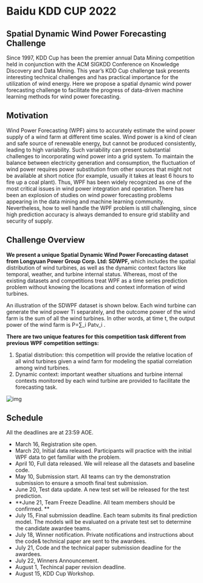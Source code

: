 <h1>Baidu KDD CUP 2022</h1>
<h2>Spatial Dynamic Wind Power Forecasting Challenge</h2>
<p>Since 1997, KDD Cup has been the premier annual Data Mining competition held in conjunction with the ACM SIGKDD Conference on Knowledge Discovery and Data Mining. This year’s KDD Cup challenge task presents interesting technical challenges and has practical importance for the utilization of wind energy. Here we propose a spatial dynamic wind power forecasting challenge to facilitate the progress of data-driven machine learning methods for wind power forecasting.</p>
<h2>Motivation</h2>
<p>Wind Power Forecasting (WPF) aims to accurately estimate the wind power supply of a wind farm at different time scales. Wind power is a kind of clean and safe source of renewable energy, but cannot be produced consistently, leading to high variability. Such variability can present substantial challenges to incorporating wind power into a grid system. To maintain the balance between electricity generation and consumption, the fluctuation of wind power requires power substitution from other sources that might not be available at short notice (for example, usually it takes at least 6 hours to fire up a coal plant). Thus, WPF has been widely recognized as one of the most critical issues in wind power integration and operation. There has been an explosion of studies on wind power forecasting problems appearing in the data mining and machine learning community. Nevertheless, how to well handle the WPF problem is still challenging, since high prediction accuracy is always demanded to ensure grid stability and security of supply.</p>
<h2>Challenge Overview</h2>
<p><b>We present a unique Spatial Dynamic Wind Power Forecasting dataset from Longyuan Power Group Corp. Ltd: SDWPF, </b>which includes the spatial distribution of wind turbines, as well as the dynamic context factors like temporal, weather, and turbine internal status. Whereas, most of the existing datasets and competitions treat WPF as a time series prediction problem without knowing the locations and context information of wind turbines.</p>
<p>An illustration of the SDWPF dataset is shown below. Each wind turbine can generate the wind power Ti separately, and the outcome power of the wind farm is the sum of all the wind turbines. In other words, at time t, the output power of the wind farm is P=∑_i Patv_i .</p>
<b>There are two unique features for this competition task different from previous WPF competition settings:</b>
<ol>
<li>Spatial distribution: this competition will provide the relative location of all wind turbines given a wind farm for modeling the spatial correlation among wind turbines.</li>
<li>Dynamic context: important weather situations and turbine internal contexts monitored by each wind turbine are provided to facilitate the forecasting task.</li>
</ol>
<img src="http://bj.bcebos.com/v1/ai-studio-match/file/e33ed7955c9549ff9ef26c2b601b90f525b4f77c35ea44f29f9a58208b9a8cd9?authorization=bce-auth-v1%2F0ef6765c1e494918bc0d4c3ca3e5c6d1%2F2022-04-11T10%3A50%3A41Z%2F-1%2F%2Fae0788a9685f87715b2e2b0778189b21e98003f6aec74cf1e5b5eae06359dca5" alt="img" />
<h2>Schedule</h2>
<p>All the deadlines are at 23:59 AOE.</p>
<ul>
<li>March 16, Registration site open.</li>
<li>March 20, Initial data released. Participants will practice with the initial WPF data to get familiar with the problem.</li>
<li>April 10, Full data released. We will release all the datasets and baseline code.</li>
<li>May 10, Submission start. All teams can try the demonstration submission to ensure a smooth final test submission.</li>
<li>June 20, Test data update. A new test set will be released for the test prediction.</li>
<li>**June 21, Team Freeze Deadline. All team members should be confirmed. **</li>
<li>July 15, Final submission deadline. Each team submits its final prediction model. The models will be evaluated on a private test set to determine the candidate awardee teams.</li>
<li>July 18, Winner notification. Private notifications and instructions about the code& technical paper are sent to the awardees.</li>
<li>July 21, Code and the technical paper submission deadline for the awardees.</li>
<li>July 22, Winners Announcement.</li>
<li>August 1, Techincal paper revision deadline.</li>
<li>August 15, KDD Cup Workshop.</li>
</ul>